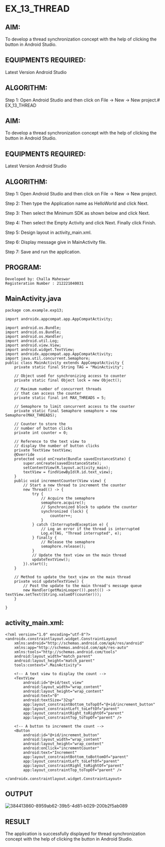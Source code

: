 # EX_13_THREAD
## AIM:
To develop a thread synchronization concept with the help of clicking the button in Android Studio.

## EQUIPMENTS REQUIRED:
Latest Version Android Studio

## ALGORITHM:
Step 1: Open Android Studio and then click on File -> New -> New project.# EX_13_THREAD
## AIM:
To develop a thread synchronization concept with the help of clicking the button in Android Studio.

## EQUIPMENTS REQUIRED:
Latest Version Android Studio

## ALGORITHM:
Step 1: Open Android Studio and then click on File -> New -> New project.

Step 2: Then type the Application name as HelloWorld and click Next.

Step 3: Then select the Minimum SDK as shown below and click Next.

Step 4: Then select the Empty Activity and click Next. Finally click Finish.

Step 5: Design layout in activity_main.xml.

Step 6: Display message give in MainActivity file.

Step 7: Save and run the application.

## PROGRAM:

```
Developed by: Challa Maheswar
Registeration Number : 212221040031
```


## MainActivity.java
```
package com.example.exp13;

import androidx.appcompat.app.AppCompatActivity;

import android.os.Bundle;
import android.os.Bundle;
import android.os.Handler;
import android.util.Log;
import android.view.View;
import android.widget.TextView;
import androidx.appcompat.app.AppCompatActivity;
import java.util.concurrent.Semaphore;
public class MainActivity extends AppCompatActivity {
    private static final String TAG = "MainActivity";

    // Object used for synchronizing access to counter
    private static final Object lock = new Object();

    // Maximum number of concurrent threads
    // that can access the counter
    private static final int MAX_THREADS = 5;

    // Semaphore to limit concurrent access to the counter
    private static final Semaphore semaphore = new Semaphore(MAX_THREADS);

    // Counter to store the
    // number of button clicks
    private int counter = 0;

    // Reference to the text view to
    // display the number of button clicks
    private TextView textView;
    @Override
    protected void onCreate(Bundle savedInstanceState) {
        super.onCreate(savedInstanceState);
        setContentView(R.layout.activity_main);
        textView = findViewById(R.id.text_view);
    }
    public void incrementCounter(View view) {
        // Start a new thread to increment the counter
        new Thread(() -> {
            try {
                // Acquire the semaphore
                semaphore.acquire();
                // Synchronized block to update the counter
                synchronized (lock) {
                    counter++;
                }
            } catch (InterruptedException e) {
                // Log an error if the thread is interrupted
                Log.e(TAG, "Thread interrupted", e);
            } finally {
                // Release the semaphore
                semaphore.release();
            }
            // Update the text view on the main thread
            updateTextView();
        }).start();
    }

    // Method to update the text view on the main thread
    private void updateTextView() {
        // Post the update to the main thread's message queue
        new Handler(getMainLooper()).post(() -> textView.setText(String.valueOf(counter)));
    }

}
```
## activity_main.xml:
```
<?xml version="1.0" encoding="utf-8"?>
<androidx.constraintlayout.widget.ConstraintLayout
    xmlns:android="http://schemas.android.com/apk/res/android"
    xmlns:app="http://schemas.android.com/apk/res-auto"
    xmlns:tools="http://schemas.android.com/tools"
    android:layout_width="match_parent"
    android:layout_height="match_parent"
    tools:context=".MainActivity">

    <!-- A text view to display the count -->
    <TextView
        android:id="@+id/text_view"
        android:layout_width="wrap_content"
        android:layout_height="wrap_content"
        android:text="0"
        android:textSize="32sp"
        app:layout_constraintBottom_toTopOf="@+id/increment_button"
        app:layout_constraintLeft_toLeftOf="parent"
        app:layout_constraintRight_toRightOf="parent"
        app:layout_constraintTop_toTopOf="parent" />

    <!-- A button to increment the count -->
    <Button
        android:id="@+id/increment_button"
        android:layout_width="wrap_content"
        android:layout_height="wrap_content"
        android:onClick="incrementCounter"
        android:text="Increment"
        app:layout_constraintBottom_toBottomOf="parent"
        app:layout_constraintLeft_toLeftOf="parent"
        app:layout_constraintRight_toRightOf="parent"
        app:layout_constraintTop_toTopOf="parent" />

</androidx.constraintlayout.widget.ConstraintLayout>
```
## OUTPUT

![384413860-8959ab62-39b5-4d81-b029-200b2f5ab089](https://github.com/user-attachments/assets/41bee703-6212-4879-8b00-ce8c31161c54)


## RESULT
The application is successfully displayed for thread synchronization concept with the help of clicking the button in Android Studio.




